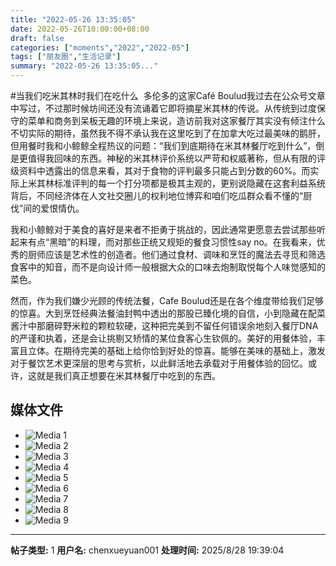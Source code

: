 ```yaml
---
title: "2022-05-26 13:35:05"
date: 2022-05-26T10:00:00+08:00
draft: false
categories: ["moments","2022","2022-05"]
tags: ["朋友圈","生活记录"]
summary: "2022-05-26 13:35:05..."
---
```


#当我们吃米其林时我们在吃什么
​
多伦多的这家​Café Boulud我过去在公众号文章中写过，不过那时候坊间还没有流诵着它即将摘星米其林的传说。从传统到过度保守的菜单和商务到呆板无趣的环境上来说，造访前我对这家餐厅其实没有倾注什么不切实际的期待，虽然我不得不承认我在这里吃到了在加拿大吃过最美味的鹅肝，但用餐时我和小鲸鲸全程热议的问题：“我们到底期待在米其林餐厅吃到什么”，倒是更值得我回味的东西。
​
​神秘的米其林评价系统以严苛和权威著称，但从有限的评级资料中透露出的信息来看，其对于食物的评判最多只能占到分数的60%。而实际上米其林标准评判的每一个打分项都是极其主观的，更别说隐藏在这套利益系统背后，不同经济体在人文社交圈儿的权利地位博弈和咱们吃瓜群众看不懂的“厨伐”间的爱恨情仇。

我和小鲸鲸对于美食的喜好是来者不拒勇于挑战的，因此通常更愿意去尝试那些听起来有点“黑暗”的料理，而对那些正统又规矩的餐食习惯性say no。在我看来，优秀的厨师应该是艺术性的创造者。他们通过食材、调味和烹饪的魔法去寻觅和筛选食客中的知音，而不是向设计师一般根据大众的口味去炮制取悦每个人味觉感知的菜色。

然而，作为我们嫌少光顾的传统法餐，Cafe Boulud还是在各个维度带给我们足够的惊喜。大到烹饪经典法餐油封鸭中透出的那股已臻化境的自信，小到隐藏在配菜酱汁中那磨碎野米粒的颗粒软硬，这种把完美到不留任何错误余地刻入餐厅DNA的严谨和执着，还是会让挑剔又矫情的某位食客心生钦佩的。
​
​美好的用餐体验，丰富且立体。在期待完美的基础上给你恰到好处的惊喜。能够在美味的基础上，激发对于餐饮艺术更深层的思考与赏析，以此鲜活地去承载对于用餐体验的回忆。或许，这就是我们真正想要在米其林餐厅中吃到的东西。

## 媒体文件

- ![Media 1](/Moments/photos/2022-05-26/202205261335050.jpg)
- ![Media 2](/Moments/photos/2022-05-26/202205261335051.jpg)
- ![Media 3](/Moments/photos/2022-05-26/202205261335052.jpg)
- ![Media 4](/Moments/photos/2022-05-26/202205261335053.jpg)
- ![Media 5](/Moments/photos/2022-05-26/202205261335054.jpg)
- ![Media 6](/Moments/photos/2022-05-26/202205261335055.jpg)
- ![Media 7](/Moments/photos/2022-05-26/202205261335056.jpg)
- ![Media 8](/Moments/photos/2022-05-26/202205261335057.jpg)
- ![Media 9](/Moments/photos/2022-05-26/202205261335058.jpg)

---

**帖子类型:** 1
**用户名:** chenxueyuan001
**处理时间:** 2025/8/28 19:39:04